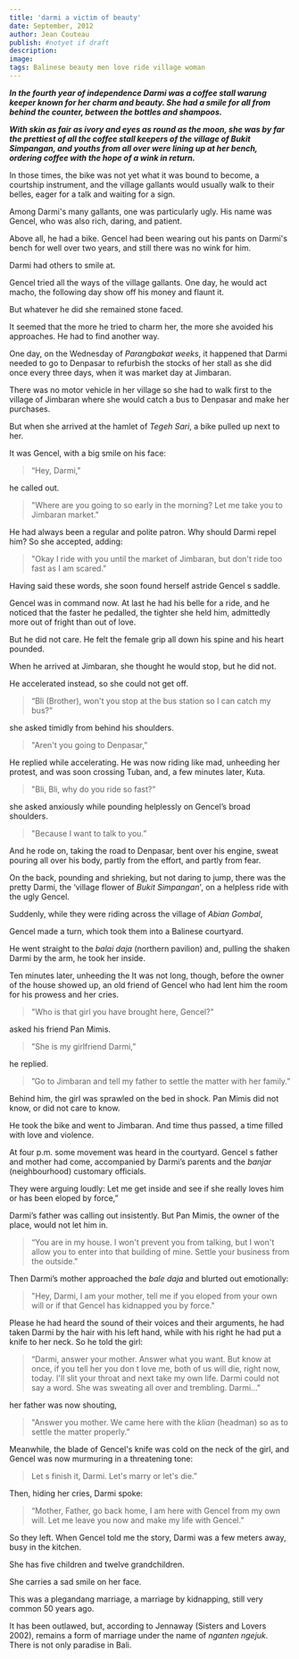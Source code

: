 ```yaml
---
title: 'darmi a victim of beauty'
date: September, 2012
author: Jean Couteau
publish: #notyet if draft
description:
image:
tags: Balinese beauty men love ride village woman
---
```

_**In the fourth year of independence Darmi was a coffee stall warung keeper known for her charm and beauty. She had a smile for all from behind the counter, between the bottles and shampoos.**_

_**With skin as fair as ivory and eyes as round as the moon, she was by far the prettiest of all the coffee stall keepers of the village of Bukit Simpangan, and youths from all over were lining up at her bench, ordering coffee with the hope of a wink in return.**_

In those times, the bike was not yet what it was bound to become, a courtship instrument, and the village gallants would usually walk to their belles, eager for a talk and waiting for a sign.

Among Darmi's many gallants, one was particularly ugly. His name was Gencel, who was also rich, daring, and patient.

Above all, he had a bike. Gencel had been wearing out his pants on Darmi's bench for well over two years, and still there was no wink for him.

Darmi had others to smile at.

Gencel tried all the ways of the village gallants. One day, he would act macho, the following day show off his money and flaunt it.

But whatever he did she remained stone faced.

It seemed that the more he tried to charm her, the more she avoided his approaches. He had to find another way.

One day, on the Wednesday of _Parangbakat weeks_, it happened that Darmi needed to go to Denpasar to refurbish the stocks of her stall as she did once every three days, when it was market day at Jimbaran.

There was no motor vehicle in her village so she had to walk first to the village of Jimbaran where she would catch a bus to Denpasar and make her purchases.

But when she arrived at the hamlet of _Tegeh Sari_, a bike pulled up next to her.

It was Gencel, with a big smile on his face:

>“Hey, Darmi,"

he called out.

>"Where are you going to so early in the morning? Let me take you to Jimbaran market."

He had always been a regular and polite patron. Why should Darmi repel him? So she accepted, adding:

>"Okay I ride with you until the market of Jimbaran, but don't ride too fast as I am scared."

Having said these words, she soon found herself astride Gencel s saddle.

Gencel was in command now. At last he had his belle for a ride, and he noticed that the faster he pedalled, the tighter she held him, admittedly more out of fright than out of love.

But he did not care. He felt the female grip all down his spine and his heart pounded.

When he arrived at Jimbaran, she thought he would stop, but he did not.

He accelerated instead, so she could not get off.

>“Bli (Brother), won't you stop at the bus station so I can catch my bus?"

she asked timidly from behind his shoulders.

>"Aren't you going to Denpasar,”

He replied while accelerating. He was now riding like mad, unheeding her protest, and was soon crossing Tuban, and, a few minutes later, Kuta.

>"Bli, Bli, why do you ride so fast?”

she asked anxiously while pounding helplessly on Gencel’s broad shoulders.

>"Because I want to talk to you.”

And he rode on, taking the road to Denpasar, bent over his engine, sweat pouring all over his body, partly from the effort, and partly from fear.

On the back, pounding and shrieking, but not daring to jump, there was the pretty Darmi, the ‘village flower of _Bukit Simpangan_', on a helpless ride with the ugly Gencel.

Suddenly, while they were riding across the village of _Abian Gombal_,

Gencel made a turn, which took them into a Balinese courtyard.


He went straight to the _balai daja_ (northern pavilion) and, pulling the shaken Darmi by the arm, he took her inside.

Ten minutes later, unheeding the It was not long, though, before the owner of the house showed up, an old friend of Gencel who had lent him the room for his prowess and her cries.

>"Who is that girl you have brought here, Gencel?"

asked his friend Pan Mimis.

>"She is my girlfriend Darmi,”

he replied.

>”Go to Jimbaran and tell my father to settle the matter with her family.”

Behind him, the girl was sprawled on the bed in shock. Pan Mimis did not know, or did not care to know.

He took the bike and went to Jimbaran. And time thus passed, a time filled with love and violence.

At four p.m. some movement was heard in the courtyard. Gencel s father and mother had come, accompanied by Darmi’s parents and the _banjar_ (neighbourhood) customary officials.

They were arguing loudly: Let me get inside and see if she really loves him or has been eloped by force,”

Darmi’s father was calling out insistently. But Pan Mimis, the owner of the place, would not let him in.

>“You are in my house. I won't prevent you from talking, but I won't allow you to enter into that building of mine. Settle your business from the outside."

Then Darmi’s mother approached the _bale daja_ and blurted out emotionally:

>"Hey, Darmi, I am your mother, tell me if you eloped from your own will or if that Gencel has kidnapped you by force."

Please he had heard the sound of their voices and their arguments, he had taken Darmi by the hair with his left hand, while with his right he had put a knife to her neck. So he told the girl:

>“Darmi, answer your mother. Answer what you want. But know at once, if you tell her you don t love me, both of us will die, right now, today. I'll slit your throat and next take my own life. Darmi could not say a word. She was sweating all over and trembling. Darmi..."

her father was now shouting,

>"Answer you mother. We came here with the _klian_ (headman) so as to settle the matter properly.”

Meanwhile, the blade of Gencel's knife was cold on the neck of the girl, and Gencel was now murmuring in a threatening tone:

>Let s finish it, Darmi. Let's marry or let's die.”

Then, hiding her cries, Darmi spoke:

>“Mother, Father, go back home, I am here with Gencel from my own will. Let me leave you now and make my life with Gencel.”

So they left. When Gencel told me the story, Darmi was a few meters away, busy in the kitchen.

She has five children and twelve grandchildren.

She carries a sad smile on her face.

This was a plegandang marriage, a marriage by kidnapping, still very common 50 years ago.

It has been outlawed, but, according to Jennaway (Sisters and Lovers 2002), remains a form of marriage under the name of _nganten ngejuk_. There is not only paradise in Bali.
